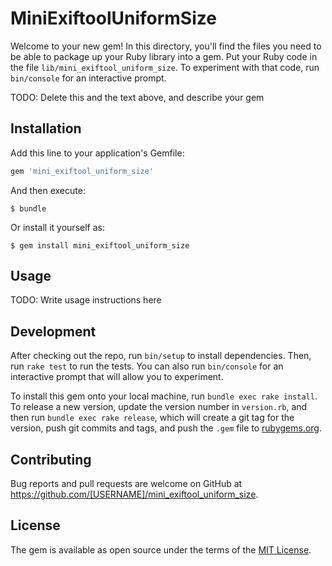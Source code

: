 # MiniExiftoolUniformSize

Welcome to your new gem! In this directory, you'll find the files you need to be able to package up your Ruby library into a gem. Put your Ruby code in the file `lib/mini_exiftool_uniform_size`. To experiment with that code, run `bin/console` for an interactive prompt.

TODO: Delete this and the text above, and describe your gem

## Installation

Add this line to your application's Gemfile:

```ruby
gem 'mini_exiftool_uniform_size'
```

And then execute:

    $ bundle

Or install it yourself as:

    $ gem install mini_exiftool_uniform_size

## Usage

TODO: Write usage instructions here

## Development

After checking out the repo, run `bin/setup` to install dependencies. Then, run `rake test` to run the tests. You can also run `bin/console` for an interactive prompt that will allow you to experiment.

To install this gem onto your local machine, run `bundle exec rake install`. To release a new version, update the version number in `version.rb`, and then run `bundle exec rake release`, which will create a git tag for the version, push git commits and tags, and push the `.gem` file to [rubygems.org](https://rubygems.org).

## Contributing

Bug reports and pull requests are welcome on GitHub at https://github.com/[USERNAME]/mini_exiftool_uniform_size.

## License

The gem is available as open source under the terms of the [MIT License](https://opensource.org/licenses/MIT).
